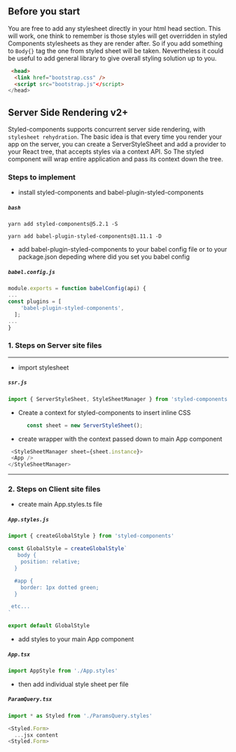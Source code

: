 ## Before you start 

You are free to add any stylesheet directly in your html head section. This will work, one think to remember is those styles will get overridden in styled Components stylesheets as they are render after. So if you add something to `Body{}` tag the one from styled sheet will be taken. Nevertheless it could be useful to add general library to give overall styling solution up to you.

```html
 <head>
  <link href="bootstrap.css" />
  <script src="bootstrap.js"</script>
</head>
```



## Server Side Rendering v2+

Styled-components supports concurrent server side rendering, with `stylesheet rehydration`. The basic idea is that every time you render your app on the server, you can create a ServerStyleSheet and add a provider to your React tree, that accepts styles via a context API. So The styled component will wrap entire application and pass its context down the tree.

###  Steps to implement 
- install styled-components and babel-plugin-styled-components


##### `bash`
```script
yarn add styled-components@5.2.1 -S
```
```script
yarn add babel-plugin-styled-components@1.11.1 -D
```


- add babel-plugin-styled-components to your babel config file or to your package.json depeding
where did you set you babel config

##### `babel.config.js`
```javascript
module.exports = function babelConfig(api) {
...
const plugins = [
    'babel-plugin-styled-components',
  ];
...
}

```
### 1. Steps on Server site files
***
- import stylesheet

##### `ssr.js`
```javascript
import { ServerStyleSheet, StyleSheetManager } from 'styled-components';
```
-  Create a context for styled-components to insert inline CSS

```javascript
      const sheet = new ServerStyleSheet();
```
- create wrapper with the context passed down to main App component
```javascript
 <StyleSheetManager sheet={sheet.instance}>
 <App />
</StyleSheetManager>
```
***
### 2. Steps on Client site files

- create main App.styles.ts file 

##### `App.styles.js`
```javascript
import { createGlobalStyle } from 'styled-components'

const GlobalStyle = createGlobalStyle`
   body {
    position: relative;
  }

  #app {
    border: 1px dotted green;
  }

 etc...
`

export default GlobalStyle
```

- add styles to your main App component

##### `App.tsx`
```javascript
import AppStyle from './App.styles'
```

- then add individual style sheet per file 

##### `ParamQuery.tsx`
```javascript
import * as Styled from './ParamsQuery.styles'

<Styled.Form>
  ...jsx content
<Styled.Form>
```
